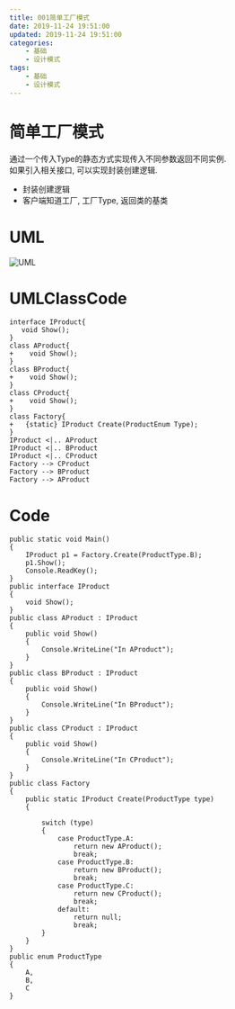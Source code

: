 ```yaml
---
title: 001简单工厂模式
date: 2019-11-24 19:51:00
updated: 2019-11-24 19:51:00
categories:
	- 基础
	- 设计模式
tags: 
	- 基础
	- 设计模式
---
```


# 简单工厂模式

通过一个传入Type的静态方式实现传入不同参数返回不同实例.  
如果引入相关接口, 可以实现封装创建逻辑.

* 封装创建逻辑
* 客户端知道工厂, 工厂Type, 返回类的基类
<!--more-->
# UML

![UML](http://www.plantuml.com/plantuml/png/ZSx12e904CRn-px5TpH2Nw08Kmgw1VK2opgHe6xipXPYldj5CWVPWyVv-C7ySy_QSMWRLNTCxgODuNHsjWg61mNWQUiAbxjz9QiDrAXCext7NiWQCoIcM63A1UQe3LlN_ydWMNDjHeb4wKWp9TDvw4ABQ_-WRotm2nQuVMUPXC_c8ZfBdfeQaAQx-5Z4HdcMKrU5jla0)

# UMLClassCode

```
interface IProduct{
   void Show(); 
}
class AProduct{
+    void Show();
}
class BProduct{
+    void Show();
}
class CProduct{
+    void Show();
}
class Factory{
+   {static} IProduct Create(ProductEnum Type);    
}
IProduct <|.. AProduct
IProduct <|.. BProduct
IProduct <|.. CProduct
Factory --> CProduct
Factory --> BProduct
Factory --> AProduct
```

# Code

```
public static void Main()
{
    IProduct p1 = Factory.Create(ProductType.B);
    p1.Show();
    Console.ReadKey();
}
public interface IProduct
{
    void Show();
}
public class AProduct : IProduct
{
    public void Show()
    {
        Console.WriteLine("In AProduct");
    }
}
public class BProduct : IProduct
{
    public void Show()
    {
        Console.WriteLine("In BProduct");
    }
}
public class CProduct : IProduct
{
    public void Show()
    {
        Console.WriteLine("In CProduct");
    }
}
public class Factory
{
    public static IProduct Create(ProductType type)
    {

        switch (type)
        {
            case ProductType.A:
                return new AProduct();
                break;
            case ProductType.B:
                return new BProduct();
                break;
            case ProductType.C:
                return new CProduct();
                break;
            default:
                return null;
                break;
        }
    }
}
public enum ProductType
{
    A,
    B,
    C
}
```